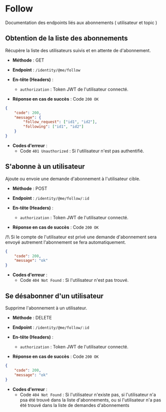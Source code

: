 # Follow

Documentation des endpoints liés aux abonnements ( utilisateur et topic )

## Obtention de la liste des abonnements

Récupère la liste des utilisateurs suivis et en attente de d'abonnement.

- **Méthode** : GET
- **Endpoint** : `/identity/@me/follow`
- **En-tête (Headers)** :
  - `authorization` : Token JWT de l'utilisateur connecté.

- **Réponse en cas de succès** : Code `200 OK`

```json
{
	"code": 200,
	"message": {
		"follow_request": ["id1", "id2"],
		"following": ["id1", "id2"]
	}
}
```
- **Codes d'erreur** :
  - Code `401 Unauthorized` : Si l'utilisateur n'est pas authentifié.


## S'abonne à un utilisateur

Ajoute ou envoie une demande d'abonnement à l'utilisateur cible.

- **Méthode** : POST
- **Endpoint** : `/identity/@me/follow/:id`
- **En-tête (Headers)** :
  - `authorization` : Token JWT de l'utilisateur connecté.

- **Réponse en cas de succès** : Code `200 OK`

/!\ Si le compte de l'utilisateur est privé une demande d'abonnement sera envoyé autrement l'abonnement se fera automatiquement.

```json
{
	"code": 200,
	"message": "ok"
}
```
- **Codes d'erreur** :
  - Code `404 Not Found` : Si l'utilisateur n'est pas trouvé.

## Se désabonner d'un utilisateur

Supprime l'abonnement à un utilisateur.

- **Méthode** : DELETE
- **Endpoint** : `/identity/@me/follow/:id`
- **En-tête (Headers)** :
  - `authorization` : Token JWT de l'utilisateur connecté.

- **Réponse en cas de succès** : Code `200 OK`


```json
{
	"code": 200,
	"message": "ok"
}
```
- **Codes d'erreur** :
  - Code `404 Not Found` : Si l'utilisateur n'existe pas, si l'utilisateur n'a psa été trouvé dans la liste d'abonnements, ou si l'utilisateur n'a pas été trouvé dans la liste de demandes d'abonnements
